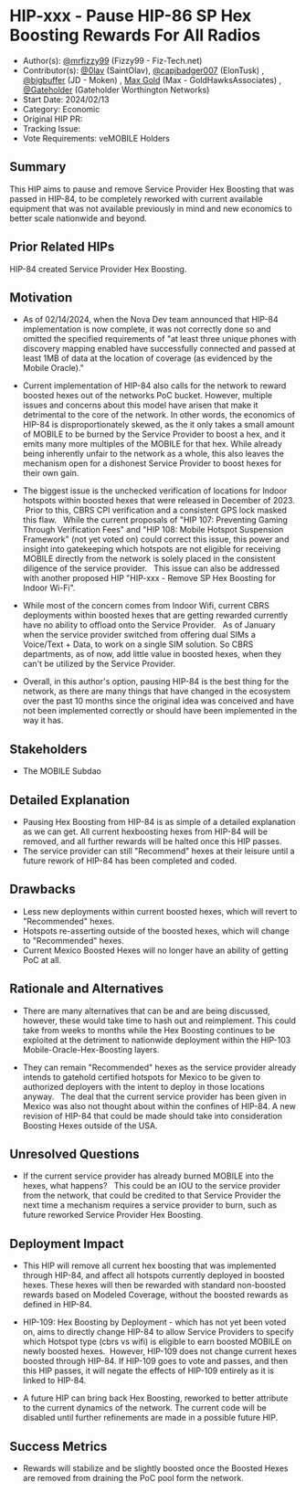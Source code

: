 # HIP-xxx - Pause HIP-86 SP Hex Boosting Rewards For All Radios

- Author(s): [@mrfizzy99](https://github.com/mrfizzy99) (Fizzy99 - Fiz-Tech.net)
- Contributor(s): [@0lav](https://github.com/0lav) (SaintOlav), [@capjbadger007](https://github.com/capjbadger007) (ElonTusk) , [@bigbuffer](https://github.com/bigbuffer) (JD - Moken) , [Max Gold](https://github.com/GoldHawksAssociates) (Max - GoldHawksAssociates) , [@Gateholder](https://github.com/Gateholder) (Gateholder Worthington Networks)
- Start Date: 2024/02/13
- Category: Economic
- Original HIP PR: <!-- leave this empty; maintainer will fill in ID of this pull request -->
- Tracking Issue: <!-- leave this empty; maintainer will create a discussion issue -->
- Vote Requirements: veMOBILE Holders

## Summary

This HIP aims to pause and remove Service Provider Hex Boosting that was passed in HIP-84, to be completely reworked with current available equipment that was not available previously in mind and new economics to better scale nationwide and beyond.

## Prior Related HIPs

HIP-84 created Service Provider Hex Boosting.


## Motivation

- As of 02/14/2024, when the Nova Dev team announced that HIP-84 implementation is now complete, it was not correctly done so and omitted the specified requirements of "at least three unique phones with discovery mapping enabled have successfully connected and passed at least 1MB of data at the location of coverage (as evidenced by the Mobile Oracle)."

- Current implementation of HIP-84 also calls for the network to reward boosted hexes out of the networks PoC bucket. However, multiple issues and concerns about this model have arisen that make it detrimental to the core of the network.
In other words, the economics of HIP-84 is disproportionately skewed, as the it only takes a small amount of MOBILE to be burned by the Service Provider to boost a hex, and it emits many more multiples of the MOBILE for that hex. While already being inherently unfair to the network as a whole, this also leaves the mechanism open for a dishonest Service Provider to boost hexes for their own gain. 

- The biggest issue is the unchecked verification of locations for Indoor hotspots within boosted hexes that were released in December of 2023.  Prior to this, CBRS CPI verification and a consistent GPS lock masked this flaw.
  While the current proposals of "HIP 107: Preventing Gaming Through Verification Fees" and "HIP 108: Mobile Hotspot Suspension Framework" (not yet voted on) could correct this issue, this power and insight into gatekeeping which hotspots are not eligible for receiving MOBILE directly from the network is solely placed in the consistent diligence of the service provider.
  This issue can also be addressed with another proposed HIP "HIP-xxx - Remove SP Hex Boosting for Indoor Wi-Fi".

- While most of the concern comes from Indoor Wifi, current CBRS deployments within boosted hexes that are getting rewarded currently have no ability to offload onto the Service Provider.
  As of January when the service provider switched from offering dual SIMs a Voice/Text + Data, to work on a single SIM solution. So CBRS departments, as of now, add little value in boosted hexes, when they can't be utilized by the Service Provider.  

- Overall, in this author's option, pausing HIP-84 is the best thing for the network, as there are many things that have changed in the ecosystem over the past 10 months since the original idea was conceived and have not been implemented correctly or should have been implemented in the way it has. 
  

## Stakeholders

- The MOBILE Subdao


## Detailed Explanation

- Pausing Hex Boosting from HIP-84 is as simple of a detailed explanation as we can get. All current hexboosting hexes from HIP-84 will be removed, and all further rewards will be halted once this HIP passes.
  
- The service provider can still "Recommend" hexes at their leisure until a future rework of HIP-84 has been completed and coded. 


## Drawbacks

- Less new deployments within current boosted hexes, which will revert to "Recommended" hexes.
  
- Hotspots re-asserting outside of the boosted hexes, which will change to "Recommended" hexes.
  
- Current Mexico Boosted Hexes will no longer have an ability of getting PoC at all.


## Rationale and Alternatives

- There are many alternatives that can be and are being discussed, however, these would take time to hash out and reimplement. This could take from weeks to months while the Hex Boosting continues to be exploited at the detriment to nationwide deployment within the HIP-103 Mobile-Oracle-Hex-Boosting layers.  

- They can remain "Recommended" hexes as the service provider already intends to gatehold certified hotspots for Mexico to be given to authorized deployers with the intent to deploy in those locations anyway.
  The deal that the current service provider has been given in Mexico was also not thought about within the confines of HIP-84. A new revision of HIP-84 that could be made should take into consideration Boosting Hexes outside of the USA. 

## Unresolved Questions

- If the current service provider has already burned MOBILE into the hexes, what happens?
  This could be an IOU to the service provider from the network, that could be credited to that Service Provider the next time a mechanism requires a service provider to burn, such as future reworked Service Provider Hex Boosting. 


## Deployment Impact

- This HIP will remove all current hex boosting that was implemented through HIP-84, and affect all hotspots currently deployed in boosted hexes. These hexes will then be rewarded with standard non-boosted rewards based on Modeled Coverage, without the boosted rewards as defined in HIP-84.
  
- HIP-109: Hex Boosting by Deployment - which has not yet been voted on, aims to directly change HIP-84 to allow Service Providers to specify which Hotspot type (cbrs vs wifi) is eligible to earn boosted MOBILE on newly boosted hexes.  However, HIP-109 does not change current hexes boosted through HIP-84. If HIP-109 goes to vote and passes, and then this HIP passes, it will negate the effects of HIP-109 entirely as it is linked to HIP-84. 

- A future HIP can bring back Hex Boosting, reworked to better attribute to the current dynamics of the network. The current code will be disabled until further refinements are made in a possible future HIP.


## Success Metrics

- Rewards will stabilize and be slightly boosted once the Boosted Hexes are removed from draining the PoC pool form the network.
